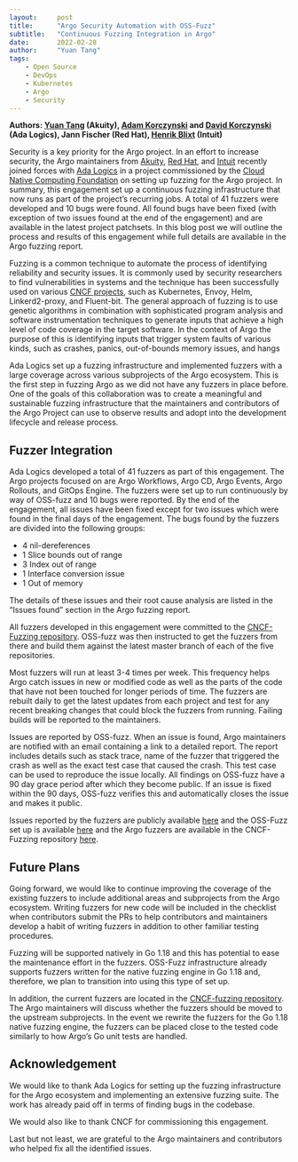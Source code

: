```yaml
---
layout:     post
title:      "Argo Security Automation with OSS-Fuzz"
subtitle:   "Continuous Fuzzing Integration in Argo"
date:       2022-02-28
author:     "Yuan Tang"
tags:
    - Open Source
    - DevOps
    - Kubernetes
    - Argo
    - Security
---
```



**Authors: [Yuan Tang](https://twitter.com/TerryTangYuan) (Akuity), [Adam Korczynski](https://twitter.com/AdamKorcz4) and [David Korczynski](https://twitter.com/Davkorcz) (Ada Logics), Jann Fischer (Red Hat), [Henrik Blixt](https://twitter.com/khblixt) (Intuit)**


Security is a key priority for the Argo project. In an effort to increase security, the Argo maintainers from [Akuity](https://akuity.io/), [Red Hat](https://www.redhat.com), and [Intuit](https://www.intuit.com/) recently joined forces with [Ada Logics](https://adalogics.com/) in a project commissioned by the [Cloud Native Computing Foundation](https://www.cncf.io/) on setting up fuzzing for the Argo project. In summary, this engagement set up a continuous fuzzing infrastructure that now runs as part of the project’s recurring jobs. A total of 41 fuzzers were developed and 10 bugs were found. All found bugs have been fixed (with exception of two issues found at the end of the engagement) and are available in the latest project patchsets. In this blog post we will outline the process and results of this engagement while full details are available in the Argo fuzzing report.

Fuzzing is a common technique to automate the process of identifying reliability and security issues. It is commonly used by security researchers to find vulnerabilities in systems and the technique has been successfully used on various [CNCF projects](https://github.com/cncf/cncf-fuzzing#cncf-projects-and-fuzzing), such as Kubernetes, Envoy, Helm, Linkerd2-proxy, and Fluent-bit. The general approach of fuzzing is to use genetic algorithms in combination with sophisticated program analysis and software instrumentation techniques to generate inputs that achieve a high level of code coverage in the target software. In the context of Argo the purpose of this is identifying inputs that trigger system faults of various kinds, such as crashes, panics, out-of-bounds memory issues, and hangs

Ada Logics set up a fuzzing infrastructure and implemented fuzzers with a large coverage across various subprojects of the Argo ecosystem. This is the first step in fuzzing Argo as we did not have any fuzzers in place before. One of the goals of this collaboration was to create a meaningful and sustainable fuzzing infrastructure that the maintainers and contributors of the Argo Project can use to observe results and adopt into the development lifecycle and release process.

## Fuzzer Integration

Ada Logics developed a total of 41 fuzzers as part of this engagement. The Argo projects focused on are Argo Workflows, Argo CD, Argo Events, Argo Rollouts, and GitOps Engine. The fuzzers were set up to run continuously by way of OSS-fuzz and 10 bugs were reported. By the end of the engagement, all issues have been fixed except for two issues which were found in the final days of the engagement. The bugs found by the fuzzers are divided into the following groups:
* 4 nil-dereferences
* 1 Slice bounds out of range
* 3 Index out of range
* 1 Interface conversion issue
* 1 Out of memory

The details of these issues and their root cause analysis are listed in the “Issues found” section in the Argo fuzzing report.

All fuzzers developed in this engagement were committed to the [CNCF-Fuzzing repository](https://github.com/cncf/cncf-fuzzing). OSS-fuzz was then instructed to get the fuzzers from there and build them against the latest master branch of each of the five repositories.

Most fuzzers will run at least 3-4 times per week. This frequency helps Argo catch issues in new or modified code as well as the parts of the code that have not been touched for longer periods of time. The fuzzers are rebuilt daily to get the latest updates from each project and test for any recent breaking changes that could block the fuzzers from running. Failing builds will be reported to the maintainers. 

Issues are reported by OSS-fuzz. When an issue is found, Argo maintainers are notified with an email containing a link to a detailed report. The report includes details such as stack trace, name of the fuzzer that triggered the crash as well as the exact test case that caused the crash. This test case can be used to reproduce the issue locally. All findings on OSS-fuzz have a 90 day grace period after which they become public. If an issue is fixed within the 90 days, OSS-fuzz verifies this and automatically closes the issue and makes it public. 

Issues reported by the fuzzers are publicly available [here](https://bugs.chromium.org/p/oss-fuzz/issues/list?q=argo) and the OSS-Fuzz set up is available [here](https://github.com/google/oss-fuzz/tree/6b6196001560b3ab5d5ac33e73cc958ac2530c30/projects/argo) and the Argo fuzzers are available in the CNCF-Fuzzing repository [here](https://github.com/cncf/cncf-fuzzing/tree/789eea5ef9aff72fab52e9cb9070552baa3cd261/projects/argo).

## Future Plans

Going forward, we would like to continue improving the coverage of the existing fuzzers to include additional areas and subprojects from the Argo ecosystem. Writing fuzzers for new code will be included in the checklist when contributors submit the PRs to help contributors and maintainers develop a habit of writing fuzzers in addition to other familiar testing procedures.

Fuzzing will be supported natively in Go 1.18 and this has potential to ease the maintenance effort in the fuzzers. OSS-Fuzz infrastructure already supports fuzzers written for the native fuzzing engine in Go 1.18 and, therefore, we plan to transition into using this type of set up. 

In addition, the current fuzzers are located in the [CNCF-fuzzing repository](https://github.com/cncf/cncf-fuzzing). The Argo maintainers will discuss whether the fuzzers should be moved to the upstream subprojects. In the event we rewrite the fuzzers for the Go 1.18 native fuzzing engine, the fuzzers can be placed close to the tested code similarly to how Argo’s Go unit tests are handled.

## Acknowledgement

We would like to thank Ada Logics for setting up the fuzzing infrastructure for the Argo ecosystem and implementing an extensive fuzzing suite. The work has already paid off in terms of finding bugs in the codebase.

We would also like to thank CNCF for commissioning this engagement.

Last but not least, we are grateful to the Argo maintainers and contributors who helped fix all the identified issues.
